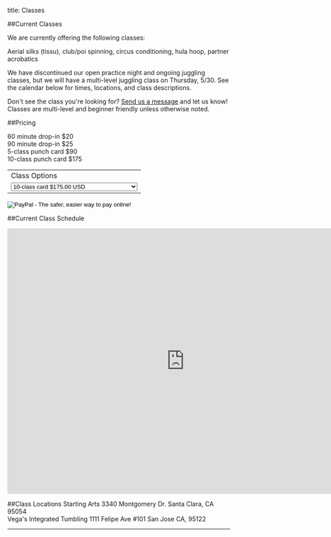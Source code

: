 title: Classes

##Current Classes

We are currently offering the following classes:

Aerial silks (tissu), club/poi spinning, circus conditioning, hula hoop, partner acrobatics

We have discontinued our open practice night and ongoing juggling classes, but we will have a multi-level juggling class on Thursday, 5/30. See the calendar below for times, locations, and class descriptions.

Don't see the class you're looking for? [Send us a message](/contact/) and let us know! Classes are multi-level and beginner friendly unless otherwise noted. 

##Pricing

60 minute drop-in $20  
90 minute drop-in $25  
5-class punch card $90  
10-class punch card $175
<form action="https://www.paypal.com/cgi-bin/webscr" method="post" target="_top">
<input type="hidden" name="cmd" value="_s-xclick">
<input type="hidden" name="hosted_button_id" value="Y2RBQUH6GEV8C">
<table>
<tr><td><input type="hidden" name="on0" value="Class Options">Class Options</td></tr><tr><td><select name="os0">
	<option value="10-class card">10-class card $175.00 USD</option>
	<option value="5-class card">5-class card $90.00 USD</option>
	<option value="Hoop Dance">Hoop Dance $20.00 USD</option>
	<option value="Club and Poi Spinning">Club and Poi Spinning $20.00 USD</option>
	<option value="Aerial Fabric">Aerial Fabric $20.00 USD</option>
	<option value="Beginner Partner Acrobatics">Beginner Partner Acrobatics $20.00 USD</option>
	<option value="Intermediate Partner Acrobatics">Intermediate Partner Acrobatics $25.00 USD</option>
</select> </td></tr>
</table>
<input type="hidden" name="currency_code" value="USD">
<input type="image" src="https://www.paypalobjects.com/en_US/i/btn/btn_buynow_LG.gif" border="0" name="submit" alt="PayPal - The safer, easier way to pay online!">
<img alt="" border="0" src="https://www.paypalobjects.com/en_US/i/scr/pixel.gif" width="1" height="1">
</form>

##Current Class Schedule  
<iframe src="https://www.google.com/calendar/embed?src=hpfc74ml4ibi9ju02hf30csqo4%40group.calendar.google.com&ctz=America/Los_Angeles" style="border: 0" width="800" height="600" frameborder="0" scrolling="no"></iframe>


##Class Locations
Starting Arts 3340 Montgomery Dr. Santa Clara, CA 95054  
Vega's Integrated Tumbling 1111 Felipe Ave #101 San Jose CA, 95122

<hr class="soften">